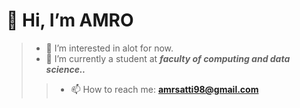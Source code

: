 # 👋 Hi, I’m AMRO

>- 👀 I’m interested in alot for now.
>- 🌱 I’m currently a student at ***faculty of computing and data science..***
>>- 📫 How to reach me: **amrsatti98@gmail.com**

<!---
amrSati/amrSati is a ✨ special ✨ repository because its `README.md` (this file) appears on your GitHub profile.
You can click the Preview link to take a look at your changes.
--->
